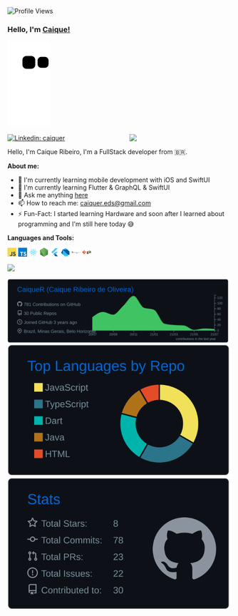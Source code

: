 ![Profile Views](http://estruyf-github.azurewebsites.net/api/VisitorHit?user=CaiqueR&repo=CaiqueR&countColorcountColor)

### Hello, I'm [Caique!](https://www.linkedin.com/in/caiquer/) 
![Snake animation](https://github.com/CaiqueR/CaiqueR/blob/output/github-contribution-grid-snake.svg)
<br/>

[![Linkedin: caiquer](https://img.shields.io/badge/-caiquer-blue?style=flat-square&logo=Linkedin&logoColor=white&link=https://www.linkedin.com/in/caiquer/)](https://www.linkedin.com/in/caiquer/)
<img align='right' src="https://media.giphy.com/media/M9gbBd9nbDrOTu1Mqx/giphy.gif" width="230">
<br />

Hello, I'm Caique Ribeiro, I'm a FullStack developer from 🇧🇷.

**About me:**

- 🔭 I'm currently learning mobile development with iOS and SwiftUI
- 🌱 I'm currently learning Flutter & GraphQL & SwiftUI
- 💬 Ask me anything [here](https://github.com/caiquer/caiquer/issues)
- 📫 How to reach me: caiquer.eds@gmail.com
- ⚡️ Fun-Fact: I started learning Hardware and soon after I learned about programming and I'm still here today 😅

**Languages and Tools:**  

<code><img height="20" src="https://raw.githubusercontent.com/github/explore/80688e429a7d4ef2fca1e82350fe8e3517d3494d/topics/javascript/javascript.png"></code>
<code><img height="20" src="https://raw.githubusercontent.com/github/explore/80688e429a7d4ef2fca1e82350fe8e3517d3494d/topics/typescript/typescript.png"></code>
<code><img height="20" src="https://raw.githubusercontent.com/github/explore/80688e429a7d4ef2fca1e82350fe8e3517d3494d/topics/react/react.png"></code>
<code><img height="20" src="https://raw.githubusercontent.com/github/explore/80688e429a7d4ef2fca1e82350fe8e3517d3494d/topics/nodejs/nodejs.png"></code>
<code><img height="20" src="https://raw.githubusercontent.com/github/explore/80688e429a7d4ef2fca1e82350fe8e3517d3494d/topics/flutter/flutter.png"></code>
<code><img height="20" src="https://raw.githubusercontent.com/github/explore/80688e429a7d4ef2fca1e82350fe8e3517d3494d/topics/dart/dart.png"></code>
<code><img height="20" src="https://raw.githubusercontent.com/github/explore/80688e429a7d4ef2fca1e82350fe8e3517d3494d/topics/mongodb/mongodb.png"></code>
<code><img height="20" src="https://raw.githubusercontent.com/github/explore/80688e429a7d4ef2fca1e82350fe8e3517d3494d/topics/git/git.png"></code>
  

<p align="left">
  <img height="180em" src="https://github-readme-streak-stats.herokuapp.com/?user=CaiqueR" />
</p>  
  
[![](https://raw.githubusercontent.com/CaiqueR/CaiqueR/master/profile-summary-card-output/github_dark/0-profile-details.svg)](https://github.com/vn7n24fzkq/github-profile-summary-cards)
[![](https://raw.githubusercontent.com/CaiqueR/CaiqueR/master/profile-summary-card-output/github_dark/1-repos-per-language.svg)](https://github.com/vn7n24fzkq/github-profile-summary-cards) 
[![](https://raw.githubusercontent.com/CaiqueR/CaiqueR/master/profile-summary-card-output/github_dark/3-stats.svg)](https://github.com/vn7n24fzkq/github-profile-summary-cards) 
